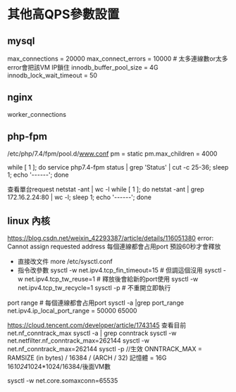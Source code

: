 # 其他高QPS參數設置
## mysql
max_connections        = 20000
max_connect_errors = 10000   # 太多連線數or太多error會把該VM IP鎖住
innodb_buffer_pool_size = 4G
innodb_lock_wait_timeout = 50

## nginx
worker_connections

## php-fpm
/etc/php/7.4/fpm/pool.d/www.conf
pm = static
pm.max_children = 4000

while [ 1 ]; do service php7.4-fpm status | grep 'Status' | cut -c 25-36; sleep 1; echo '------'; done

查看單台request
netstat -ant | wc -l
while [ 1 ]; do netstat -ant | grep 172.16.2.24:80 | wc -l; sleep 1; echo '------'; done

## linux 內核
https://blog.csdn.net/weixin_42293387/article/details/116051380
error: Cannot assign requested address
每個連線都會占用port 預設60秒才會釋放
* 直接改文件
more /etc/sysctl.conf 
* 指令改參數
sysctl -w net.ipv4.tcp_fin_timeout=15 # 但調這個沒用 
sysctl -w net.ipv4.tcp_tw_reuse=1     # 釋放後會給新的port使用
sysctl -w net.ipv4.tcp_tw_recycle=1
sysctl -p # 不重開立即執行

port range # 每個連線都會占用port
sysctl -a |grep port_range
net.ipv4.ip_local_port_range = 50000    65000

https://cloud.tencent.com/developer/article/1743145
查看目前 net.nf_conntrack_max
sysctl -a | grep conntrack
sysctl -w net.netfilter.nf_conntrack_max=262144
sysctl -w net.nf_conntrack_max=262144
sysctl -p //生效
ONNTRACK_MAX = RAMSIZE (in bytes) / 16384 / (ARCH / 32)
記憶體 = 16G
16*1024*1024*1024/16384/後面VM數

sysctl -w net.core.somaxconn=65535